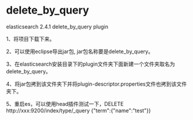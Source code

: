 # delete_by_query
elasticsearch 2.4.1 delete_by_query plugin

1、将项目下载下来。

2、可以使用eclipse导出jar包, jar包名称要是delete_by_query。

3、在elasticsearch安装目录下的plugin文件夹下面新建一个文件夹取名为delete_by_query。

4、将jar包拷到该文件夹下并将plugin-descriptor.properties文件也拷到该文件夹下。

5、重启es，可以使用head插件测试一下，DELETE http://xxx:9200/index/type/_query  {"term":{"name":"test"}}
